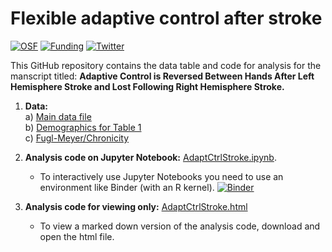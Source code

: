 # Flexible adaptive control after stroke

[![OSF](https://img.shields.io/badge/DOI-10.17605/osf.io/dk5sn-yellowgreen)](https://osf.io/dk5sn/)
[![Funding](https://img.shields.io/badge/NIH-F31HD098796-blue)](https://grantome.com/grant/NIH/F31-HD098796-01)
[![Twitter](https://img.shields.io/twitter/url/https/twitter.com/rinivarg.svg?style=social&label=@rinivarg)](https://twitter.com/rinivarg)

This GitHub repository contains the data table and code for analysis for the manscript titled: **Adaptive Control is Reversed Between Hands After Left Hemisphere Stroke and Lost Following Right Hemisphere Stroke.**


1) **Data:** <br>
    a) [Main data file](https://github.com/rinivarg/AdaptCtrlStroke/blob/main/YNC_allData_120321_full.csv)<br>
    b) [Demographics for Table 1](https://github.com/rinivarg/AdaptCtrlStroke/blob/main/forTable1_v2.csv)<br>
    c) [Fugl-Meyer/Chronicity](https://github.com/rinivarg/AdaptCtrlStroke/blob/main/fmchron_subj.csv)<br>
2) **Analysis code on Jupyter Notebook:** [AdaptCtrlStroke.ipynb](https://github.com/rinivarg/AdaptCtrlStroke/blob/main/BmAdaptCtrlStroke_FINAL.ipynb). 
    - To interactively use Jupyter Notebooks you need to use an environment like Binder (with an R kernel). 
[![Binder](https://mybinder.org/badge_logo.svg)](https://mybinder.org/v2/gh/rinivarg/AdaptCtrlStroke/HEAD)

    
3) **Analysis code for viewing only:** [AdaptCtrlStroke.html](https://github.com/rinivarg/AdaptCtrlStroke/blob/main/BmAdaptCtrlStroke_FINAL.html)
    - To view a marked down version of the analysis code, download and open the html file.
